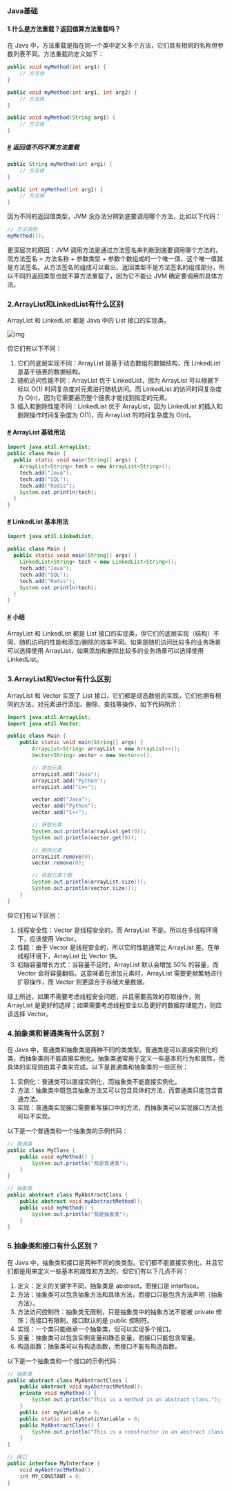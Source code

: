 ###                                                      Java基础

#### 1.什么是方法重载？返回值算方法重载吗？

在 Java 中，方法重载是指在同一个类中定义多个方法，它们具有相同的名称但参数列表不同。方法重载的定义如下：



```java
public void myMethod(int arg1) {
    // 方法体
}

public void myMethod(int arg1, int arg2) {
    // 方法体
}

public void myMethod(String arg1) {
    // 方法体
}
```

##### [#](#返回值不同不算方法重载) 返回值不同不算方法重载



```java
public String myMethod(int arg1) {
    // 方法体
}

public int myMethod(int arg1) {
    // 方法体
}
```

因为不同的返回值类型，JVM 没办法分辨到底要调用哪个方法，比如以下代码：



```java
// 方法调用
myMethod(1);
```

更深层次的原因：JVM 调用方法是通过方法签名来判断到底要调用哪个方法的，而方法签名 = 方法名称 + 参数类型 + 参数个数组成的一个唯一值，这个唯一值就是方法签名。从方法签名的组成可以看出，返回类型不是方法签名的组成部分，所以不同的返回类型也就不算方法重载了，因为它不能让 JVM 确定要调用的具体方法。

### 2.ArrayList和LinkedList有什么区别

ArrayList 和 LinkedList 都是 Java 中的 List 接口的实现类。

![img](https://javacn.site/image/1680786457841-a70692d5-62eb-4e0a-917d-1de864419482.png)

但它们有以下不同：

1. 它们的底层实现不同：ArrayList 是基于动态数组的数据结构，而 LinkedList 是基于链表的数据结构。
2. 随机访问性能不同：ArrayList 优于 LinkedList，因为 ArrayList 可以根据下标以 O(1) 时间复杂度对元素进行随机访问。而 LinkedList 的访问时间复杂度为 O(n)，因为它需要遍历整个链表才能找到指定的元素。
3. 插入和删除性能不同：LinkedList 优于 ArrayList，因为 LinkedList 的插入和删除操作时间复杂度为 O(1)，而 ArrayList 的时间复杂度为 O(n)。

#### [#](#arraylist-基础用法) ArrayList 基础用法



```java
import java.util.ArrayList;
public class Main {
  public static void main(String[] args) {
    ArrayList<String> tech = new ArrayList<String>();
    tech.add("Java");
    tech.add("SQL");
    tech.add("Redis");
    System.out.println(tech);
  }
}
```

#### [#](#linkedlist-基本用法) LinkedList 基本用法



```java
import java.util.LinkedList;

public class Main {
  public static void main(String[] args) {
    LinkedList<String> tech = new LinkedList<String>();
    tech.add("Java");
    tech.add("SQL");
    tech.add("Redis");
    System.out.println(tech);
  }
}
```

#### [#](#小结) 小结

ArrayList 和 LinkedList 都是 List 接口的实现类，但它们的底层实现（结构）不同、随机访问的性能和添加/删除的效率不同。如果是随机访问比较多的业务场景可以选择使用 ArrayList，如果添加和删除比较多的业务场景可以选择使用 LinkedList。

### 3.ArrayList和Vector有什么区别

ArrayList 和 Vector 实现了 List 接口，它们都是动态数组的实现，它们也拥有相同的方法，对元素进行添加、删除、查找等操作，如下代码所示：



```java
import java.util.ArrayList;
import java.util.Vector;

public class Main {
    public static void main(String[] args) {
        ArrayList<String> arrayList = new ArrayList<>();
        Vector<String> vector = new Vector<>();

        // 添加元素
        arrayList.add("Java");
        arrayList.add("Python");
        arrayList.add("C++");

        vector.add("Java");
        vector.add("Python");
        vector.add("C++");

        // 获取元素
        System.out.println(arrayList.get(0));
        System.out.println(vector.get(0));

        // 删除元素
        arrayList.remove(0);
        vector.remove(0);

        // 获取元素个数
        System.out.println(arrayList.size());
        System.out.println(vector.size());
    }
}
```

但它们有以下区别：

1. 线程安全性：Vector 是线程安全的，而 ArrayList 不是。所以在多线程环境下，应该使用 Vector。
2. 性能：由于 Vector 是线程安全的，所以它的性能通常比 ArrayList 差。在单线程环境下，ArrayList 比 Vector 快。
3. 初始容量增长方式：当容量不足时，ArrayList 默认会增加 50% 的容量，而 Vector 会将容量翻倍。这意味着在添加元素时，ArrayList 需要更频繁地进行扩容操作，而 Vector 则更适合于存储大量数据。

综上所述，如果不需要考虑线程安全问题，并且需要高效的存取操作，则 ArrayList 是更好的选择；如果需要考虑线程安全以及更好的数据存储能力，则应该选择 Vector。

### 4.抽象类和普通类有什么区别？

在 Java 中，普通类和抽象类是两种不同的类类型。普通类是可以直接实例化的类，而抽象类则不能直接实例化。抽象类通常用于定义一些基本的行为和属性，而具体的实现则由其子类来完成。以下是普通类和抽象类的一些区别：

1. 实例化：普通类可以直接实例化，而抽象类不能直接实例化。
2. 方法：抽象类中既包含抽象方法又可以包含具体的方法，而普通类只能包含普通方法。
3. 实现：普通类实现接口需要重写接口中的方法，而抽象类可以实现接口方法也可以不实现。

以下是一个普通类和一个抽象类的示例代码：



```java
// 普通类
public class MyClass {
    public void myMethod() {
        System.out.println("我是普通类");
    }
}

// 抽象类
public abstract class MyAbstractClass {
    public abstract void myAbstractMethod();
    public void myMethod() {
        System.out.println("我是抽象类");
    }
}
```

### 5.抽象类和接口有什么区别？

在 Java 中，抽象类和接口是两种不同的类类型。它们都不能直接实例化，并且它们都是用来定义一些基本的属性和方法的，但它们有以下几点不同：

1. 定义：定义的关键字不同，抽象类是 abstract，而接口是 interface。
2. 方法：抽象类可以包含抽象方法和具体方法，而接口只能包含方法声明（抽象方法）。
3. 方法访问控制符：抽象类无限制，只是抽象类中的抽象方法不能被 private 修饰；而接口有限制，接口默认的是 public 控制符。
4. 实现：一个类只能继承一个抽象类，但可以实现多个接口。
5. 变量：抽象类可以包含实例变量和静态变量，而接口只能包含常量。
6. 构造函数：抽象类可以有构造函数，而接口不能有构造函数。

以下是一个抽象类和一个接口的示例代码：



```java
// 抽象类
public abstract class MyAbstractClass {
    public abstract void myAbstractMethod();
    private void myMethod() {
        System.out.println("This is a method in an abstract class.");
    }
    public int myVariable = 0;
    public static int myStaticVariable = 0;
    public MyAbstractClass() {
        System.out.println("This is a constructor in an abstract class.");
    }
}

// 接口
public interface MyInterface {
    void myAbstractMethod();
    int MY_CONSTANT = 0;
}
```

